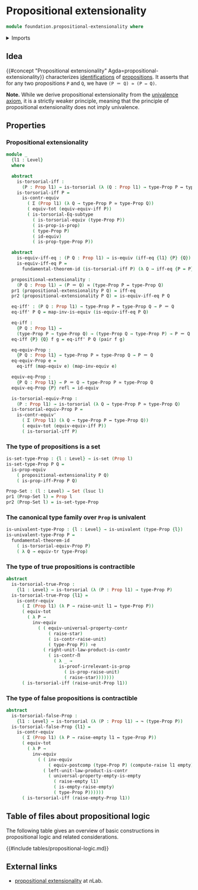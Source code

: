 # Propositional extensionality

```agda
module foundation.propositional-extensionality where
```

<details><summary>Imports</summary>

```agda
open import foundation.dependent-pair-types
open import foundation.dependent-products-contractible-types
open import foundation.dependent-products-propositions
open import foundation.empty-types
open import foundation.fundamental-theorem-of-identity-types
open import foundation.logical-equivalences
open import foundation.negation
open import foundation.postcomposition-functions
open import foundation.raising-universe-levels
open import foundation.raising-universe-levels-unit-type
open import foundation.subtype-identity-principle
open import foundation.transport-along-identifications
open import foundation.type-arithmetic-cartesian-product-types
open import foundation.unit-type
open import foundation.univalence
open import foundation.univalent-type-families
open import foundation.universal-property-contractible-types
open import foundation.universal-property-empty-type
open import foundation.universe-levels

open import foundation-core.contractible-types
open import foundation-core.equivalences
open import foundation-core.functoriality-dependent-pair-types
open import foundation-core.identity-types
open import foundation-core.propositions
open import foundation-core.sets
open import foundation-core.torsorial-type-families
```

</details>

## Idea

{{#concept "Propositional extensionality" Agda=propositional-extensionality}}
characterizes [identifications](foundation-core.identity-types.md) of
[propositions](foundation-core.propositions.md). It asserts that for any two
propositions `P` and `Q`, we have `(P ＝ Q) ≃ (P ⇔ Q)`.

**Note.** While we derive propositional extensionality from the
[univalence axiom](foundation-core.univalence.md), it is a strictly weaker
principle, meaning that the principle of propositional extensionality does not
imply univalence.

## Properties

### Propositional extensionality

```agda
module _
  {l1 : Level}
  where

  abstract
    is-torsorial-iff :
      (P : Prop l1) → is-torsorial (λ (Q : Prop l1) → type-Prop P ↔ type-Prop Q)
    is-torsorial-iff P =
      is-contr-equiv
        ( Σ (Prop l1) (λ Q → type-Prop P ≃ type-Prop Q))
        ( equiv-tot (equiv-equiv-iff P))
        ( is-torsorial-Eq-subtype
          ( is-torsorial-equiv (type-Prop P))
          ( is-prop-is-prop)
          ( type-Prop P)
          ( id-equiv)
          ( is-prop-type-Prop P))

  abstract
    is-equiv-iff-eq : (P Q : Prop l1) → is-equiv (iff-eq {l1} {P} {Q})
    is-equiv-iff-eq P =
      fundamental-theorem-id (is-torsorial-iff P) (λ Q → iff-eq {P = P} {Q})

  propositional-extensionality :
    (P Q : Prop l1) → (P ＝ Q) ≃ (type-Prop P ↔ type-Prop Q)
  pr1 (propositional-extensionality P Q) = iff-eq
  pr2 (propositional-extensionality P Q) = is-equiv-iff-eq P Q

  eq-iff' : (P Q : Prop l1) → type-Prop P ↔ type-Prop Q → P ＝ Q
  eq-iff' P Q = map-inv-is-equiv (is-equiv-iff-eq P Q)

  eq-iff :
    {P Q : Prop l1} →
    (type-Prop P → type-Prop Q) → (type-Prop Q → type-Prop P) → P ＝ Q
  eq-iff {P} {Q} f g = eq-iff' P Q (pair f g)

  eq-equiv-Prop :
    {P Q : Prop l1} → type-Prop P ≃ type-Prop Q → P ＝ Q
  eq-equiv-Prop e =
    eq-iff (map-equiv e) (map-inv-equiv e)

  equiv-eq-Prop :
    {P Q : Prop l1} → P ＝ Q → type-Prop P ≃ type-Prop Q
  equiv-eq-Prop {P} refl = id-equiv

  is-torsorial-equiv-Prop :
    (P : Prop l1) → is-torsorial (λ Q → type-Prop P ≃ type-Prop Q)
  is-torsorial-equiv-Prop P =
    is-contr-equiv'
      ( Σ (Prop l1) (λ Q → type-Prop P ↔ type-Prop Q))
      ( equiv-tot (equiv-equiv-iff P))
      ( is-torsorial-iff P)
```

### The type of propositions is a set

```agda
is-set-type-Prop : {l : Level} → is-set (Prop l)
is-set-type-Prop P Q =
  is-prop-equiv
    ( propositional-extensionality P Q)
    ( is-prop-iff-Prop P Q)

Prop-Set : (l : Level) → Set (lsuc l)
pr1 (Prop-Set l) = Prop l
pr2 (Prop-Set l) = is-set-type-Prop
```

### The canonical type family over `Prop` is univalent

```agda
is-univalent-type-Prop : {l : Level} → is-univalent (type-Prop {l})
is-univalent-type-Prop P =
  fundamental-theorem-id
    ( is-torsorial-equiv-Prop P)
    ( λ Q → equiv-tr type-Prop)
```

### The type of true propositions is contractible

```agda
abstract
  is-torsorial-true-Prop :
    {l1 : Level} → is-torsorial (λ (P : Prop l1) → type-Prop P)
  is-torsorial-true-Prop {l1} =
    is-contr-equiv
      ( Σ (Prop l1) (λ P → raise-unit l1 ↔ type-Prop P))
      ( equiv-tot
        ( λ P →
          inv-equiv
            ( ( equiv-universal-property-contr
                ( raise-star)
                ( is-contr-raise-unit)
                ( type-Prop P)) ∘e
              ( right-unit-law-product-is-contr
                ( is-contr-Π
                  ( λ _ →
                    is-proof-irrelevant-is-prop
                      ( is-prop-raise-unit)
                      ( raise-star)))))))
      ( is-torsorial-iff (raise-unit-Prop l1))
```

### The type of false propositions is contractible

```agda
abstract
  is-torsorial-false-Prop :
    {l1 : Level} → is-torsorial (λ (P : Prop l1) → ¬ (type-Prop P))
  is-torsorial-false-Prop {l1} =
    is-contr-equiv
      ( Σ (Prop l1) (λ P → raise-empty l1 ↔ type-Prop P))
      ( equiv-tot
        ( λ P →
          inv-equiv
            ( ( inv-equiv
                ( equiv-postcomp (type-Prop P) (compute-raise l1 empty))) ∘e
              ( left-unit-law-product-is-contr
                ( universal-property-empty-is-empty
                  ( raise-empty l1)
                  ( is-empty-raise-empty)
                  ( type-Prop P))))))
      ( is-torsorial-iff (raise-empty-Prop l1))
```

## Table of files about propositional logic

The following table gives an overview of basic constructions in propositional
logic and related considerations.

{{#include tables/propositional-logic.md}}

## External links

- [propositional extensionality](https://ncatlab.org/nlab/show/propositional+extensionality)
  at $n$Lab.

